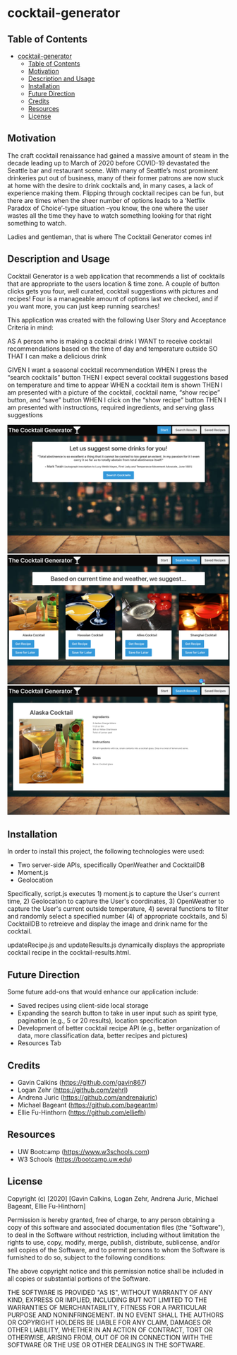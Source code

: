 # cocktail-generator
## Table of Contents
- [cocktail-generator](#cocktail-generator)
  - [Table of Contents](#table-of-contents)
  - [Motivation](#motivation)
  - [Description and Usage](#description-and-usage)
  - [Installation](#installation)
  - [Future Direction](#future-direction)
  - [Credits](#credits)
  - [Resources](#resources)
  - [License](#license)
  
## Motivation 
The craft cocktail renaissance had gained a massive amount of steam in the decade leading up to March of 2020 before COVID-19 devastated the Seattle bar and restaurant scene. With many of Seattle’s most prominent drinkeries put out of business, many of their former patrons are now stuck at home with the desire to drink cocktails and, in many cases, a lack of experience making them. Flipping through cocktail recipes can be fun, but there are times when the sheer number of options leads to a ‘Netflix Paradox of Choice’-type situation –you know, the one where the user wastes all the time they have to watch something looking for that right something to watch.

Ladies and gentleman, that is where The Cocktail Generator comes in!

## Description and Usage 
Cocktail Generator is a web application that recommends a list of cocktails that are appropriate to the users location & time zone. A couple of button clicks gets you four, well curated, cocktail suggestions with pictures and recipes! Four is a manageable amount of options last we checked, and if you want more, you can just keep running searches! 

This application was created with the following User Story and Acceptance Criteria in mind:

AS A person who is making a cocktail drink
I WANT to receive cocktail recommendations based on the time of day and temperature outside
SO THAT I can make a delicious drink

GIVEN I want a seasonal cocktail recommendation
WHEN I press the “search cocktails” button
THEN I expect several cocktail suggestions based on temperature and time to appear
WHEN a cocktail item is shown
THEN I am presented with a picture of the cocktail, cocktail name, “show recipe” button, and “save” button 
WHEN I click on the “show recipe” button
THEN I am presented with instructions, required ingredients, and serving glass suggestions

![image](images/1HomePage.png)
![image](images/2SearchResults.png)
![image](images/3Recipe.png)

## Installation
In order to install this project, the following technologies were used:
- Two server-side APIs, specifically OpenWeather and CocktailDB
- Moment.js
- Geolocation

Specifically, script.js executes 1) moment.js to capture the User's current time, 2) Geolocation to capture the User's coordinates, 3) OpenWeather to capture the User's current outside temperature, 4) several functions to filter and randomly select a specified number (4) of appropriate cocktails, and 5) CocktailDB to retreieve and display the image and drink name for the cocktail. 

updateRecipe.js and updateResults.js dynamically displays the appropriate cocktail recipe in the cocktail-results.html. 

## Future Direction
Some future add-ons that would enhance our application include:
- Saved recipes using client-side local storage
- Expanding the search button to take in user input such as spirit type, pagination (e.g., 5 or 20 results), location specification
- Development of better cocktail recipe API (e.g., better organization of data, more classification data, better recipes and pictures) 
- Resources Tab

## Credits
- Gavin Calkins (https://github.com/gavin867)
- Logan Zehr (https://github.com/zehrl)
- Andrena Juric (https://github.com/andrenajuric)
- Michael Bageant (https://github.com/bageantm)
- Ellie Fu-Hinthorn (https://github.com/elliefh)

## Resources
- UW Bootcamp (https://www.w3schools.com)
- W3 Schools (https://bootcamp.uw.edu)

## License
Copyright (c) [2020] [Gavin Calkins, Logan Zehr, Andrena Juric, Michael Bageant, Ellie Fu-Hinthorn]

Permission is hereby granted, free of charge, to any person obtaining a copy of this software and associated documentation files (the "Software"), to deal in the Software without restriction, including without limitation the rights to use, copy, modify, merge, publish, distribute, sublicense, and/or sell copies of the Software, and to permit persons to whom the Software is furnished to do so, subject to the following conditions:

The above copyright notice and this permission notice shall be included in all copies or substantial portions of the Software.

THE SOFTWARE IS PROVIDED "AS IS", WITHOUT WARRANTY OF ANY KIND, EXPRESS OR IMPLIED, INCLUDING BUT NOT LIMITED TO THE WARRANTIES OF MERCHANTABILITY, FITNESS FOR A PARTICULAR PURPOSE AND NONINFRINGEMENT. IN NO EVENT SHALL THE AUTHORS OR COPYRIGHT HOLDERS BE LIABLE FOR ANY CLAIM, DAMAGES OR OTHER LIABILITY, WHETHER IN AN ACTION OF CONTRACT, TORT OR OTHERWISE, ARISING FROM, OUT OF OR IN CONNECTION WITH THE SOFTWARE OR THE USE OR OTHER DEALINGS IN THE SOFTWARE.
